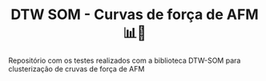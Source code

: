 # <center> DTW SOM - Curvas de força de AFM 📊💪 </center>
Repositório com os testes realizados com a biblioteca DTW-SOM para clusterização de cruvas de força de AFM
